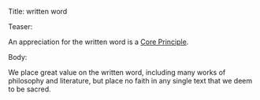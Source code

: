 Title: written word

Teaser:

An appreciation for the written word is a [Core Principle](../core/principles.html).

Body:

We place great value on the written word, including many works of philosophy and literature, but place no faith in any single text that we deem to be sacred.

